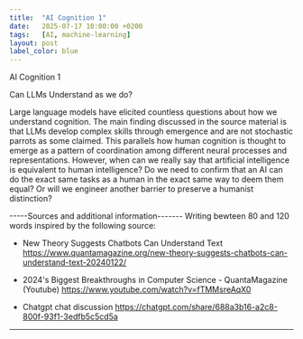 ```yaml
---
title:  "AI Cognition 1"
date:   2025-07-17 10:00:00 +0200
tags:   [AI, machine-learning]
layout: post
label_color: blue
---
```


AI Cognition 1

Can LLMs Understand as we do?

Large language models have elicited countless questions about how we understand cognition. The main finding discussed in the source material is that LLMs develop complex skills through emergence and are not stochastic parrots as some claimed. This parallels how human cognition is thought to emerge as a pattern of coordination among different neural processes and representations. However, when can we really say that artificial intelligence is equivalent to human intelligence? Do we need to confirm that an AI can do the exact same tasks as a human in the exact same way to deem them equal? Or will we engineer another barrier to preserve a humanist distinction?




-----Sources and additional information-------
Writing bewteen 80 and 120 words inspired by the following source:

- New Theory Suggests Chatbots Can Understand Text
https://www.quantamagazine.org/new-theory-suggests-chatbots-can-understand-text-20240122/

- 2024's Biggest Breakthroughs in Computer Science - QuantaMagazine (Youtube)
https://www.youtube.com/watch?v=fTMMsreAqX0

- Chatgpt chat discussion
https://chatgpt.com/share/688a3b16-a2c8-800f-93f1-3edfb5c5cd5a
 ---------------------------------------------
